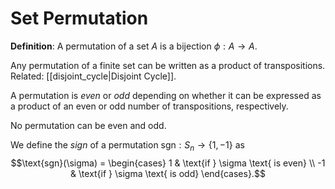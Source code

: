 # Set Permutation
**Definition**: A permutation of a set $A$ is a bijection $\phi: A \to A$.

Any permutation of a finite set can be written as a product of transpositions.
Related: [[disjoint_cycle|Disjoint Cycle]].

A permutation is *even* or *odd* depending on whether it can be expressed as a product of an even or odd number of transpositions, respectively.

No permutation can be even and odd.

We define the *sign* of a permutation $\text{sgn}: S_n \to \{1, -1\}$ as
$$\text{sgn}(\sigma) = \begin{cases}
1 & \text{if } \sigma \text{ is even} \\
-1 & \text{if } \sigma \text{ is odd}
\end{cases}.$$
